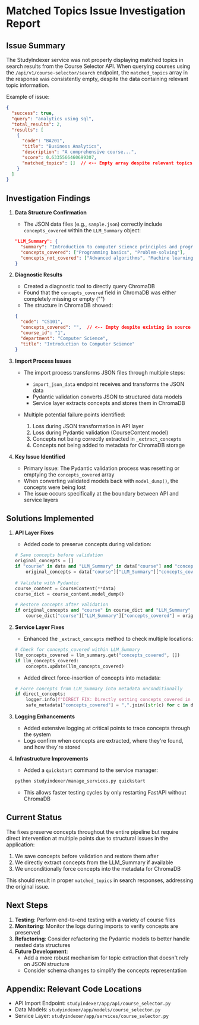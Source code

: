 # Matched Topics Issue Investigation Report

## Issue Summary

The StudyIndexer service was not properly displaying matched topics in search results from the Course Selector API. When querying courses using the `/api/v1/course-selector/search` endpoint, the `matched_topics` array in the response was consistently empty, despite the data containing relevant topic information.

Example of issue:
```json
{
  "success": true,
  "query": "analytics using sql",
  "total_results": 2,
  "results": [
    {
      "code": "BA201",
      "title": "Business Analytics",
      "description": "A comprehensive course...",
      "score": 0.6335566460699307,
      "matched_topics": []  // <-- Empty array despite relevant topics in data
    }
  ]
}
```

## Investigation Findings

1. **Data Structure Confirmation**
   - The JSON data files (e.g., `sample.json`) correctly include `concepts_covered` within the `LLM_Summary` object:
   ```json
   "LLM_Summary": {
     "summary": "Introduction to computer science principles and programming.",
     "concepts_covered": ["Programming basics", "Problem-solving"],
     "concepts_not_covered": ["Advanced algorithms", "Machine learning"]
   }
   ```

2. **Diagnostic Results**
   - Created a diagnostic tool to directly query ChromaDB
   - Found that the `concepts_covered` field in ChromaDB was either completely missing or empty ("")
   - The structure in ChromaDB showed:
   ```json
   {
     "code": "CS101",
     "concepts_covered": "",  // <-- Empty despite existing in source data
     "course_id": "1",
     "department": "Computer Science",
     "title": "Introduction to Computer Science"
   }
   ```

3. **Import Process Issues**
   - The import process transforms JSON files through multiple steps:
     - `import_json_data` endpoint receives and transforms the JSON data
     - Pydantic validation converts JSON to structured data models
     - Service layer extracts concepts and stores them in ChromaDB
   
   - Multiple potential failure points identified:
     1. Loss during JSON transformation in API layer
     2. Loss during Pydantic validation (CourseContent model)
     3. Concepts not being correctly extracted in `_extract_concepts`
     4. Concepts not being added to metadata for ChromaDB storage

4. **Key Issue Identified**
   - Primary issue: The Pydantic validation process was resetting or emptying the `concepts_covered` array
   - When converting validated models back with `model_dump()`, the concepts were being lost
   - The issue occurs specifically at the boundary between API and service layers

## Solutions Implemented

1. **API Layer Fixes**
   - Added code to preserve concepts during validation:
   ```python
   # Save concepts before validation
   original_concepts = []
   if "course" in data and "LLM_Summary" in data["course"] and "concepts_covered" in data["course"]["LLM_Summary"]:
       original_concepts = data["course"]["LLM_Summary"]["concepts_covered"]
       
   # Validate with Pydantic
   course_content = CourseContent(**data)
   course_dict = course_content.model_dump()
   
   # Restore concepts after validation
   if original_concepts and "course" in course_dict and "LLM_Summary" in course_dict["course"]:
       course_dict["course"]["LLM_Summary"]["concepts_covered"] = original_concepts
   ```

2. **Service Layer Fixes**
   - Enhanced the `_extract_concepts` method to check multiple locations:
   ```python
   # Check for concepts_covered within LLM_Summary
   llm_concepts_covered = llm_summary.get("concepts_covered", [])
   if llm_concepts_covered:
       concepts.update(llm_concepts_covered)
   ```
   
   - Added direct force-insertion of concepts into metadata:
   ```python
   # Force concepts from LLM_Summary into metadata unconditionally
   if direct_concepts:
       logger.info(f"DIRECT FIX: Directly setting concepts_covered in metadata: {direct_concepts}")
       safe_metadata["concepts_covered"] = ",".join([str(c) for c in direct_concepts])
   ```

3. **Logging Enhancements**
   - Added extensive logging at critical points to trace concepts through the system
   - Logs confirm when concepts are extracted, where they're found, and how they're stored

4. **Infrastructure Improvements**
   - Added a `quickstart` command to the service manager:
   ```bash
   python studyindexer/manage_services.py quickstart
   ```
   - This allows faster testing cycles by only restarting FastAPI without ChromaDB

## Current Status

The fixes preserve concepts throughout the entire pipeline but require direct intervention at multiple points due to structural issues in the application:

1. We save concepts before validation and restore them after
2. We directly extract concepts from the LLM_Summary if available
3. We unconditionally force concepts into the metadata for ChromaDB

This should result in proper `matched_topics` in search responses, addressing the original issue.

## Next Steps

1. **Testing**: Perform end-to-end testing with a variety of course files
2. **Monitoring**: Monitor the logs during imports to verify concepts are preserved
3. **Refactoring**: Consider refactoring the Pydantic models to better handle nested data structures
4. **Future Development**:
   - Add a more robust mechanism for topic extraction that doesn't rely on JSON structure
   - Consider schema changes to simplify the concepts representation

## Appendix: Relevant Code Locations

- API Import Endpoint: `studyindexer/app/api/course_selector.py`
- Data Models: `studyindexer/app/models/course_selector.py`
- Service Layer: `studyindexer/app/services/course_selector.py` 